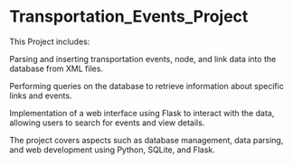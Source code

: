 # Transportation_Events_Project
This Project includes:

Parsing and inserting transportation events, node, and link data into the database from XML files.

Performing queries on the database to retrieve information about specific links and events.

Implementation of a web interface using Flask to interact with the data, allowing users to search for events and view details.

The project covers aspects such as database management, data parsing, and web development using Python, SQLite, and Flask.
